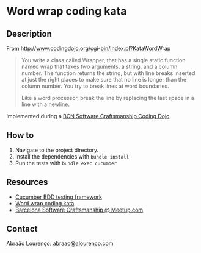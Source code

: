 # Word wrap coding kata

## Description

From <http://www.codingdojo.org/cgi-bin/index.pl?KataWordWrap>

> You write a class called Wrapper, that has a single static function named wrap that takes two arguments, a string, and a column number. The function returns the string, but with line breaks inserted at just the right places to make sure that no line is longer than the column number. You try to break lines at word boundaries.
> 
> Like a word processor, break the line by replacing the last space in a line with a newline.

Implemented during a [BCN Software Craftsmanship Coding Dojo](http://www.meetup.com/Barcelona-Software-Craftsmanship/events/224228383/).

## How to

1. Navigate to the project directory.
2. Install the dependencies with `bundle install`
3. Run the tests with `bundle exec cucumber`

## Resources

* [Cucumber BDD testing framework](https://cucumber.io/)
* [Word wrap coding kata](http://www.codingdojo.org/cgi-bin/index.pl?KataWordWrap)
* [Barcelona Software Craftsmanship @ Meetup.com](http://www.meetup.com/Barcelona-Software-Craftsmanship/)

## Contact

Abra&atilde;o Louren&ccedil;o: <abraao@alourenco.com>